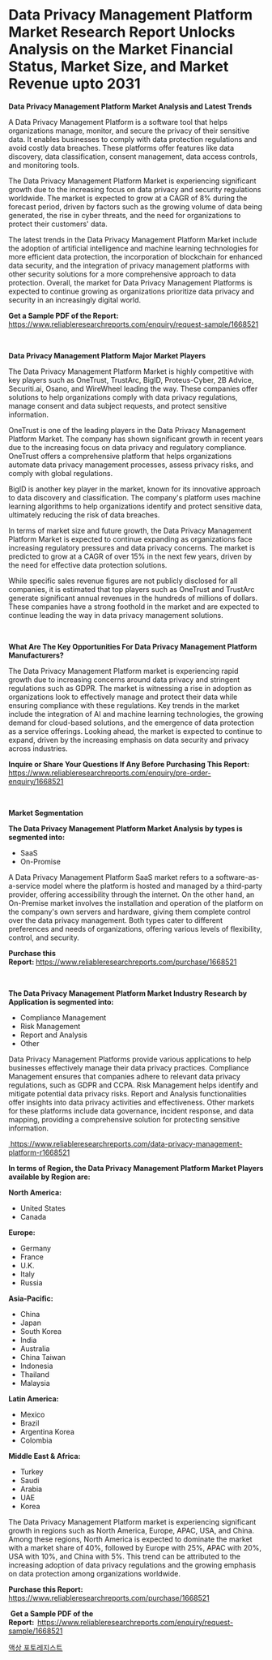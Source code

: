 <p><h1>Data Privacy Management Platform Market Research Report Unlocks Analysis on the Market Financial Status, Market Size, and Market Revenue upto 2031</h1></p><p><strong>Data Privacy Management Platform Market Analysis and Latest Trends</strong></p>
<p><p>A Data Privacy Management Platform is a software tool that helps organizations manage, monitor, and secure the privacy of their sensitive data. It enables businesses to comply with data protection regulations and avoid costly data breaches. These platforms offer features like data discovery, data classification, consent management, data access controls, and monitoring tools.</p><p>The Data Privacy Management Platform Market is experiencing significant growth due to the increasing focus on data privacy and security regulations worldwide. The market is expected to grow at a CAGR of 8% during the forecast period, driven by factors such as the growing volume of data being generated, the rise in cyber threats, and the need for organizations to protect their customers' data.</p><p>The latest trends in the Data Privacy Management Platform Market include the adoption of artificial intelligence and machine learning technologies for more efficient data protection, the incorporation of blockchain for enhanced data security, and the integration of privacy management platforms with other security solutions for a more comprehensive approach to data protection. Overall, the market for Data Privacy Management Platforms is expected to continue growing as organizations prioritize data privacy and security in an increasingly digital world.</p></p>
<p><strong>Get a Sample PDF of the Report:&nbsp;</strong> <a href="https://www.reliableresearchreports.com/enquiry/request-sample/1668521">https://www.reliableresearchreports.com/enquiry/request-sample/1668521</a></p>
<p>&nbsp;</p>
<p><strong>Data Privacy Management Platform Major Market Players</strong></p>
<p><p>The Data Privacy Management Platform Market is highly competitive with key players such as OneTrust, TrustArc, BigID, Proteus-Cyber, 2B Advice, Securiti.ai, Osano, and WireWheel leading the way. These companies offer solutions to help organizations comply with data privacy regulations, manage consent and data subject requests, and protect sensitive information.</p><p>OneTrust is one of the leading players in the Data Privacy Management Platform Market. The company has shown significant growth in recent years due to the increasing focus on data privacy and regulatory compliance. OneTrust offers a comprehensive platform that helps organizations automate data privacy management processes, assess privacy risks, and comply with global regulations.</p><p>BigID is another key player in the market, known for its innovative approach to data discovery and classification. The company's platform uses machine learning algorithms to help organizations identify and protect sensitive data, ultimately reducing the risk of data breaches.</p><p>In terms of market size and future growth, the Data Privacy Management Platform Market is expected to continue expanding as organizations face increasing regulatory pressures and data privacy concerns. The market is predicted to grow at a CAGR of over 15% in the next few years, driven by the need for effective data protection solutions.</p><p>While specific sales revenue figures are not publicly disclosed for all companies, it is estimated that top players such as OneTrust and TrustArc generate significant annual revenues in the hundreds of millions of dollars. These companies have a strong foothold in the market and are expected to continue leading the way in data privacy management solutions.</p></p>
<p>&nbsp;</p>
<p><strong>What Are The Key Opportunities For Data Privacy Management Platform Manufacturers?</strong></p>
<p><p>The Data Privacy Management Platform market is experiencing rapid growth due to increasing concerns around data privacy and stringent regulations such as GDPR. The market is witnessing a rise in adoption as organizations look to effectively manage and protect their data while ensuring compliance with these regulations. Key trends in the market include the integration of AI and machine learning technologies, the growing demand for cloud-based solutions, and the emergence of data protection as a service offerings. Looking ahead, the market is expected to continue to expand, driven by the increasing emphasis on data security and privacy across industries.</p></p>
<p><strong>Inquire or Share Your Questions If Any Before Purchasing This Report:</strong> <a href="https://www.reliableresearchreports.com/enquiry/pre-order-enquiry/1668521">https://www.reliableresearchreports.com/enquiry/pre-order-enquiry/1668521</a></p>
<p>&nbsp;</p>
<p><strong>Market Segmentation</strong></p>
<p><strong>The Data Privacy Management Platform Market Analysis by types is segmented into:</strong></p>
<p><ul><li>SaaS</li><li>On-Promise</li></ul></p>
<p><p>A Data Privacy Management Platform SaaS market refers to a software-as-a-service model where the platform is hosted and managed by a third-party provider, offering accessibility through the internet. On the other hand, an On-Premise market involves the installation and operation of the platform on the company's own servers and hardware, giving them complete control over the data privacy management. Both types cater to different preferences and needs of organizations, offering various levels of flexibility, control, and security.</p></p>
<p><strong>Purchase this Report:&nbsp;</strong><a href="https://www.reliableresearchreports.com/purchase/1668521">https://www.reliableresearchreports.com/purchase/1668521</a></p>
<p>&nbsp;</p>
<p><strong>The Data Privacy Management Platform Market Industry Research by Application is segmented into:</strong></p>
<p><ul><li>Compliance Management</li><li>Risk Management</li><li>Report and Analysis</li><li>Other</li></ul></p>
<p><p>Data Privacy Management Platforms provide various applications to help businesses effectively manage their data privacy practices. Compliance Management ensures that companies adhere to relevant data privacy regulations, such as GDPR and CCPA. Risk Management helps identify and mitigate potential data privacy risks. Report and Analysis functionalities offer insights into data privacy activities and effectiveness. Other markets for these platforms include data governance, incident response, and data mapping, providing a comprehensive solution for protecting sensitive information.</p></p>
<p><a href="https://www.reliableresearchreports.com/data-privacy-management-platform-r1668521">&nbsp;https://www.reliableresearchreports.com/data-privacy-management-platform-r1668521</a></p>
<p><strong>In terms of Region, the Data Privacy Management Platform Market Players available by Region are:</strong></p>
<p>
    <p> <strong> North America: </strong>
        <ul>
            <li>United States</li>
            <li>Canada</li>
        </ul>
        </p> 
    <p> <strong> Europe: </strong>
        <ul>
            <li>Germany</li>
            <li>France</li>
            <li>U.K.</li>
            <li>Italy</li>
            <li>Russia</li>
        </ul>
        </p> 
    <p> <strong> Asia-Pacific: </strong>
        <ul>
            <li>China</li>
            <li>Japan</li>
            <li>South Korea</li>
            <li>India</li>
            <li>Australia</li>
            <li>China Taiwan</li>
            <li>Indonesia</li>
            <li>Thailand</li>
            <li>Malaysia</li>
        </ul>
        </p> 
    <p> <strong> Latin America: </strong>
        <ul>
            <li>Mexico</li>
            <li>Brazil</li>
            <li>Argentina Korea</li>
            <li>Colombia</li>
        </ul>
        </p> 
    <p> <strong> Middle East & Africa: </strong>
        <ul>
            <li>Turkey</li>
            <li>Saudi</li>
            <li>Arabia</li>
            <li>UAE</li>
            <li>Korea</li>
        </ul>
    </p>
    </p>
<p><p>The Data Privacy Management Platform market is experiencing significant growth in regions such as North America, Europe, APAC, USA, and China. Among these regions, North America is expected to dominate the market with a market share of 40%, followed by Europe with 25%, APAC with 20%, USA with 10%, and China with 5%. This trend can be attributed to the increasing adoption of data privacy regulations and the growing emphasis on data protection among organizations worldwide.</p></p>
<p><strong>Purchase this Report: </strong><a href="https://www.reliableresearchreports.com/purchase/1668521">https://www.reliableresearchreports.com/purchase/1668521</a></p>
<p>&nbsp;<strong>Get a Sample PDF of the Report:&nbsp;&nbsp;</strong><a href="https://www.reliableresearchreports.com/enquiry/request-sample/1668521">https://www.reliableresearchreports.com/enquiry/request-sample/1668521</a></p>
<p><strong></strong></p>
<p><p><a href="https://github.com/vss5505pa7z1p/Market-Research-Report-List-2/blob/main/138307460376.md">액상 포토레지스트</a></p></p>